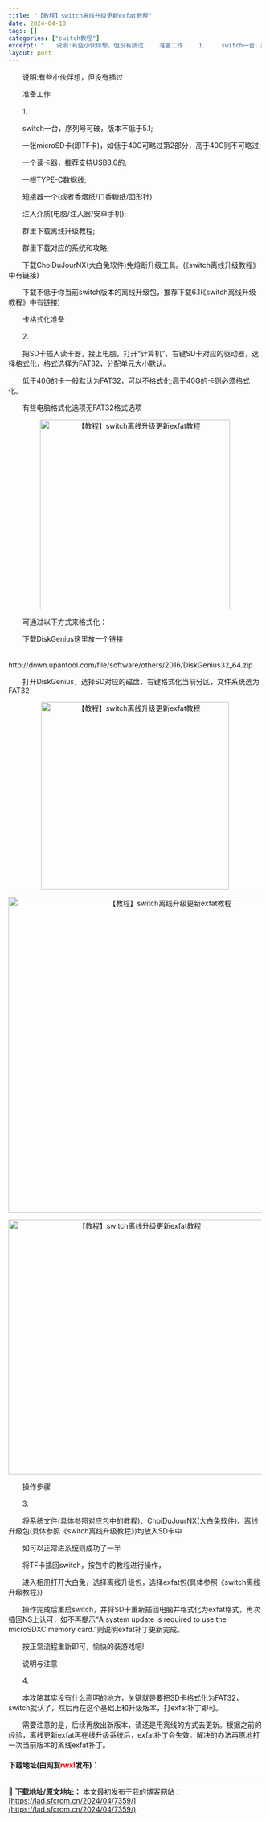 ```yaml
---
title: "【教程】switch离线升级更新exfat教程"
date: 2024-04-10
tags: []
categories: ["switch教程"]
excerpt: "　　说明:有些小伙伴想，但没有插过 　　准备工作 　　1. 　　switch一台，序列号可破，版本不低于5.1; 　　一张microSD卡(即TF卡)，如低于40G可略过第2部分，高于40G则不可略过; 　　一个读卡器，推荐支持USB3.0的; 　　一根TYPE-C数据线; 　　短接器一个(或者香烟&hellip;"
layout: post
---
```


 <p>　　说明:有些小伙伴想，但没有插过</p> <p>　　准备工作</p> <p>　　1.</p> <p>　　switch一台，序列号可破，版本不低于5.1;</p> <p>　　一张microSD卡(即TF卡)，如低于40G可略过第2部分，高于40G则不可略过;</p> <p>　　一个读卡器，推荐支持USB3.0的;</p> <p>　　一根TYPE-C数据线;</p> <p>　　短接器一个(或者香烟纸/口香糖纸/回形针)</p> <p>　　注入介质(电脑/注入器/安卓手机);</p> <p>　　群里下载离线升级教程;</p> <p>　　群里下载对应的系统和攻略;</p> <p>　　下载ChoiDuJourNX(大白兔软件)免熔断升级工具。(《switch离线升级教程》中有链接)</p> <p>　　下载不低于你当前switch版本的离线升级包，推荐下载6.1(《switch离线升级教程》中有链接)</p> <p>　　卡格式化准备</p> <p>　　2.</p> <p>　　把SD卡插入读卡器，接上电脑，打开&ldquo;计算机&rdquo;，右键SD卡对应的驱动器，选择格式化，格式选择为FAT32，分配单元大小默认。</p> <p>　　低于40G的卡一般默认为FAT32，可以不格式化;高于40G的卡则必须格式化。</p> <p>　　有些电脑格式化选项无FAT32格式选项</p> <p align="center"><img align="" border="0" src="https://lad.sfcrom.cn/wp-content/uploads/2024/04/20240410_66162b011fb37.webp" width="378" alt="【教程】switch离线升级更新exfat教程" /></p> <p>　　可通过以下方式来格式化：</p> <p>　　下载DiskGenius这里放一个链接</p> <p>　　http://down.upantool.com/file/software/others/2016/DiskGenius32_64.zip</p> <p>　　打开DiskGenius，选择SD对应的磁盘，右键格式化当前分区，文件系统选为FAT32</p> <p align="center"><img align="" border="0" src="https://lad.sfcrom.cn/wp-content/uploads/2024/04/20240410_66162b016f90e.webp" width="374" alt="【教程】switch离线升级更新exfat教程" /></p> <p align="center"><img align="" border="0" src="https://lad.sfcrom.cn/wp-content/uploads/2024/04/20240410_66162b01d172e.webp" width="628" alt="【教程】switch离线升级更新exfat教程" /></p> <p align="center"><img align="" border="0" src="https://lad.sfcrom.cn/wp-content/uploads/2024/04/20240410_66162b0230cc9.webp" width="507" alt="【教程】switch离线升级更新exfat教程" /></p> <p>　　操作步骤</p> <p>　　3.</p> <p>　　将系统文件(具体参照对应包中的教程)、ChoiDuJourNX(大白兔软件)、离线升级包(具体参照《switch离线升级教程》)均放入SD卡中</p> <p>　　如可以正常进系统则成功了一半</p> <p>　　将TF卡插回switch，按包中的教程进行操作，</p> <p>　　进入相册打开大白兔，选择离线升级包，选择exfat包(具体参照《switch离线升级教程》)</p> <p>　　操作完成后重启switch，并将SD卡重新插回电脑并格式化为exfat格式，再次插回NS上认可，如不再提示&ldquo;A system update is required to use the microSDXC memory card.&rdquo;则说明exfat补丁更新完成。</p> <p>　　按正常流程重新即可，愉快的装游戏吧!</p> <p>　　说明与注意</p> <p>　　4.</p> <p>　　本攻略其实没有什么高明的地方，关键就是要把SD卡格式化为FAT32，switch就认了，然后再在这个基础上和升级版本，打exfat补丁即可。</p> <p>　　需要注意的是，后续再放出新版本，请还是用离线的方式去更新。根据之前的经验，离线更新exfat再在线升级系统后，exfat补丁会失效。解决的办法再原地打一次当前版本的离线exfat补丁。</p> <p><h4>下载地址(由网友<font color="red">rwxl</font>发布)：</h4></p> 

---
📖 **下载地址/原文地址：** 本文最初发布于我的博客网站：[https://lad.sfcrom.cn/2024/04/7359/](https://lad.sfcrom.cn/2024/04/7359/)
